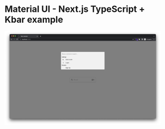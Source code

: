 # Material UI - Next.js TypeScript + Kbar example

![preview-image](https://github.com/ChilG/kbar-example/blob/master/public/preview-image.png?raw=true)